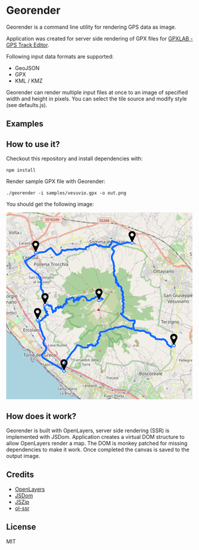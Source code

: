 # Georender

Georender is a command line utility for rendering GPS data as image.

Application was created for server side rendering of GPX files for [GPXLAB - GPS Track Editor](https://gpxlab.net).

Following input data formats are supported:
- GeoJSON
- GPX
- KML / KMZ

Georender can render multiple input files at once to an image of specified width and height in pixels.
You can select the tile source and modify style (see defaults.js).

## Examples

## How to use it?
Checkout this repository and install dependencies with:
~~~
npm install
~~~

Render sample GPX file with Georender:
~~~
./georender -i samples/vesuvio.gpx -o out.png
~~~

You should get the following image:

![](samples/vesuvio.png)

## How does it work?
Georender is built with OpenLayers, server side rendering (SSR) is implemented with JSDom.
Application creates a virtual DOM structure to allow OpenLayers render a map. The DOM is monkey patched for missing dependencies to make it work. Once completed the canvas is saved to the output image.

## Credits
- [OpenLayers](https://github.com/openlayers/openlayers)
- [JSDom](https://github.com/jsdom/jsdom)
- [JSZip](https://github.com/Stuk/jszip)
- [ol-ssr](https://github.com/mmomtchev/ol-ssr)

## License
MIT

